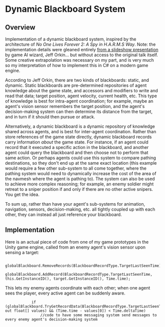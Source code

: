 # Dynamic Blackboard System

## Overview

Implementation of a dynamic blackboard system, inspired by the architecture of *No One Lives Forever 2: A Spy in H.A.R.M.S Way*. Note: the implementation details were gleaned entirely [from a slideshow presentation](https://slideplayer.com/slide/6102412/) by game AI wizard, Jeff Orkin... but without access to the original talk itself. Some creative extrapolation was necessary on my part, and is very much so my interpretation of how to implement this in C# on a modern game engine.

According to Jeff Orkin, there are two kinds of blackboards: static, and dynamic. Static blackboards are pre-determined repositories of agent knowledge about the game state, and accessors and modifiers to write and read that data; target position, agent velocity, current health, etc. This type of knowledge is best for intra-agent coordination; for example, maybe an agent's vision sensor remembers the target position, and the agent's decision-making system can then determine its distance from the target, and in turn if it should then pursue or attack.

Alternatively, a dynamic blackboard is a dynamic repository of knowledge shared across agents, and is best for inter-agent coordination. Rather than store references of the game state directly, dynamic blackboard records carry information *about* the game state. For instance, if an agent could record that it executed a specific action in the blackboard, and another agent could query the blackboard and then choose not to perform that same action. Or perhaps agents could use this system to compare pathing destinations, so they don't end up at the same exact location (this example would require a few other sub-system to all come together, where the pathing system would need to dynamically increase the cost of the area of the navmesh where the agent is pathing to). The system can also be used to achieve more complex reasoning; for example, an enemy soldier might retreat to a sniper position if and only if there are no other active snipers. You get the idea.

To sum up, rather than have your agent's sub-systems for animation, navigation, sensors, decision-making, etc. all tightly coupled up with each other, they can instead all just reference your blackboard.

## Implementation

Here is an actual piece of code from one of my game prototypes in the Unity game engine, called from an enemy agent's vision sensor upon sensing a target:

            globalBlackboard.RemoveRecords(BlackboardRecordType.TargetLastSeenTime);
            globalBlackboard.AddRecord(BlackboardRecordType.TargetLastSeenTime, this.GetInstanceID(), target.GetInstanceID(), Time.time);

This lets my enemy agents coordinate with each other; when one agent sees the player, every active agent can be suddenly aware.

                if (globalBlackboard.TryGetRecordData(BlackboardRecordType.TargetLastSeenTime, out float[] values) && (Time.time - values[0]) < Time.deltaTime)
                    //code to have some messaging system send messages to every enemy agent's decision-making system
